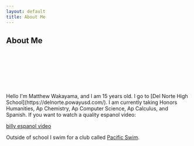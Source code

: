 ```yaml
---
layout: default
title: About Me
---
```


## **About Me**

<!-- ![K](images/ketchupAndRice.png) -->
 <p style="width:auto; height:auto; padding:50px"></p>
Hello I'm Matthew Wakayama, and I am 15 years old. I go to [Del Norte High School](https://delnorte.powayusd.com/). I am currently taking Honors Humanities, Ap Chemistry, Ap Computer Science, Ap Calculus, and Spanish. If you want to watch a quality espanol video:

[billy espanol video](https://www.youtube.com/watch?v=dBTGxLc-lv0)



 Outside of school I swim for a club called [Pacific Swim](https://pacificswim.com/). 

<!-- ![](images/spam.jpg) -->